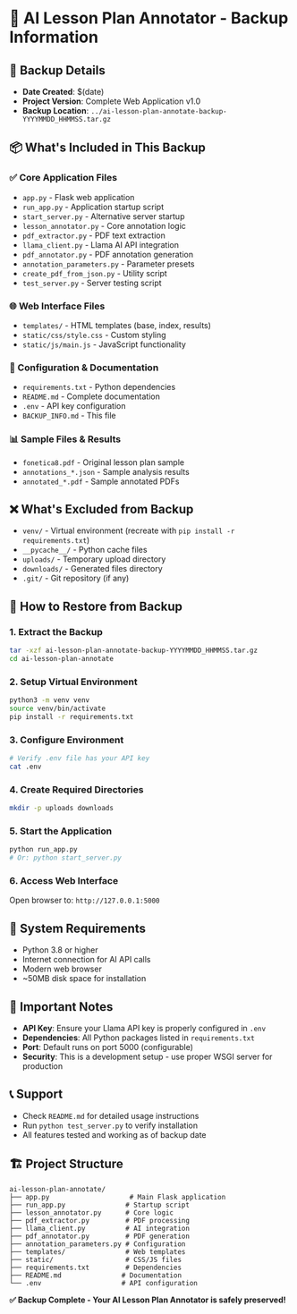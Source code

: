 # 📁 AI Lesson Plan Annotator - Backup Information

## 📅 Backup Details
- **Date Created**: $(date)
- **Project Version**: Complete Web Application v1.0
- **Backup Location**: `../ai-lesson-plan-annotate-backup-YYYYMMDD_HHMMSS.tar.gz`

## 📦 What's Included in This Backup

### ✅ Core Application Files
- `app.py` - Flask web application
- `run_app.py` - Application startup script  
- `start_server.py` - Alternative server startup
- `lesson_annotator.py` - Core annotation logic
- `pdf_extractor.py` - PDF text extraction
- `llama_client.py` - Llama AI API integration
- `pdf_annotator.py` - PDF annotation generation
- `annotation_parameters.py` - Parameter presets
- `create_pdf_from_json.py` - Utility script
- `test_server.py` - Server testing script

### 🌐 Web Interface Files
- `templates/` - HTML templates (base, index, results)
- `static/css/style.css` - Custom styling
- `static/js/main.js` - JavaScript functionality

### 📄 Configuration & Documentation
- `requirements.txt` - Python dependencies
- `README.md` - Complete documentation
- `.env` - API key configuration
- `BACKUP_INFO.md` - This file

### 📊 Sample Files & Results
- `fonetica8.pdf` - Original lesson plan sample
- `annotations_*.json` - Sample analysis results
- `annotated_*.pdf` - Sample annotated PDFs

## ❌ What's Excluded from Backup
- `venv/` - Virtual environment (recreate with `pip install -r requirements.txt`)
- `__pycache__/` - Python cache files
- `uploads/` - Temporary upload directory
- `downloads/` - Generated files directory
- `.git/` - Git repository (if any)

## 🔄 How to Restore from Backup

### 1. Extract the Backup
```bash
tar -xzf ai-lesson-plan-annotate-backup-YYYYMMDD_HHMMSS.tar.gz
cd ai-lesson-plan-annotate
```

### 2. Setup Virtual Environment
```bash
python3 -m venv venv
source venv/bin/activate
pip install -r requirements.txt
```

### 3. Configure Environment
```bash
# Verify .env file has your API key
cat .env
```

### 4. Create Required Directories
```bash
mkdir -p uploads downloads
```

### 5. Start the Application
```bash
python run_app.py
# Or: python start_server.py
```

### 6. Access Web Interface
Open browser to: `http://127.0.0.1:5000`

## 🔧 System Requirements
- Python 3.8 or higher
- Internet connection for AI API calls
- Modern web browser
- ~50MB disk space for installation

## 🔑 Important Notes
- **API Key**: Ensure your Llama API key is properly configured in `.env`
- **Dependencies**: All Python packages listed in `requirements.txt`
- **Port**: Default runs on port 5000 (configurable)
- **Security**: This is a development setup - use proper WSGI server for production

## 📞 Support
- Check `README.md` for detailed usage instructions
- Run `python test_server.py` to verify installation
- All features tested and working as of backup date

## 🏗️ Project Structure
```
ai-lesson-plan-annotate/
├── app.py                    # Main Flask application
├── run_app.py               # Startup script
├── lesson_annotator.py      # Core logic
├── pdf_extractor.py         # PDF processing
├── llama_client.py          # AI integration
├── pdf_annotator.py         # PDF generation
├── annotation_parameters.py # Configuration
├── templates/               # Web templates
├── static/                  # CSS/JS files
├── requirements.txt         # Dependencies
├── README.md               # Documentation
└── .env                    # API configuration
```

**✅ Backup Complete - Your AI Lesson Plan Annotator is safely preserved!**